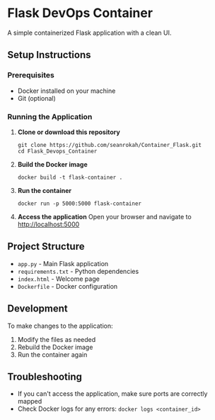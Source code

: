 # Flask DevOps Container

A simple containerized Flask application with a clean UI.

## Setup Instructions

### Prerequisites
- Docker installed on your machine
- Git (optional)

### Running the Application

1. **Clone or download this repository**
   ```
   git clone https://github.com/seanrokah/Container_Flask.git
   cd Flask_Devops_Container
   ```

2. **Build the Docker image**
   ```
   docker build -t flask-container .
   ```

3. **Run the container**
   ```
   docker run -p 5000:5000 flask-container
   ```

4. **Access the application**
   Open your browser and navigate to [http://localhost:5000](http://localhost:5000)

## Project Structure
- `app.py` - Main Flask application
- `requirements.txt` - Python dependencies
- `index.html` - Welcome page
- `Dockerfile` - Docker configuration

## Development

To make changes to the application:

1. Modify the files as needed
2. Rebuild the Docker image
3. Run the container again

## Troubleshooting

- If you can't access the application, make sure ports are correctly mapped
- Check Docker logs for any errors: `docker logs <container_id>`